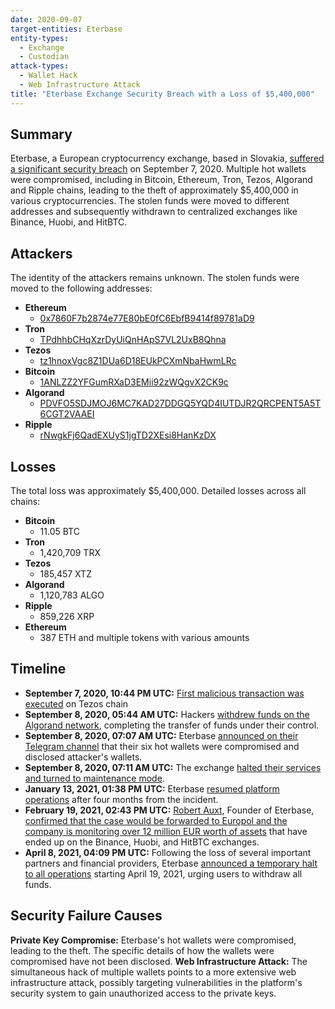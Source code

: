 ```yaml
---
date: 2020-09-07
target-entities: Eterbase
entity-types:
  - Exchange
  - Custodian
attack-types:
  - Wallet Hack
  - Web Infrastructure Attack
title: "Eterbase Exchange Security Breach with a Loss of $5,400,000"
---
```


## Summary

Eterbase, a European cryptocurrency exchange, based in Slovakia, [suffered a significant security breach](https://blog.merklescience.com/hacktrack/hack-track-eterbase-cryptocurrency-exchange) on September 7, 2020. Multiple hot wallets were compromised, including in Bitcoin, Ethereum, Tron, Tezos, Algorand and Ripple chains, leading to the theft of approximately $5,400,000 in various cryptocurrencies. The stolen funds were moved to different addresses and subsequently withdrawn to centralized exchanges like Binance, Huobi, and HitBTC. 

## Attackers

The identity of the attackers remains unknown. The stolen funds were moved to the following addresses:

- **Ethereum**
	- [0x7860F7b2874e77E80bE0fC6EbfB9414f89781aD9](https://etherscan.io/address/0x7860F7b2874e77E80bE0fC6EbfB9414f89781aD9)
- **Tron**
	- [TPdhhbCHqXzrDyUiQnHApS7VL2UxB8Qhna](https://tronscan.org/#/address/TPdhhbCHqXzrDyUiQnHApS7VL2UxB8Qhna)
- **Tezos**
	- [tz1hnoxVgc8Z1DUa6D18EUkPCXmNbaHwmLRc](https://tzstats.com/tz1hnoxVgc8Z1DUa6D18EUkPCXmNbaHwmLRc)
- **Bitcoin**
	- [1ANLZZ2YFGumRXaD3EMii92zWQgvX2CK9c](https://www.blockchain.com/explorer/addresses/btc/1ANLZZ2YFGumRXaD3EMii92zWQgvX2CK9c)
- **Algorand**
	- [PDVFO5SDJMOJ6MC7KAD27DDGQ5YQD4IUTDJR2QRCPENT5A5T6CGT2VAAEI](https://algoexplorer.io/address/PDVFO5SDJMOJ6MC7KAD27DDGQ5YQD4IUTDJR2QRCPENT5A5T6CGT2VAAEI)
- **Ripple**
	- [rNwgkFj6QadEXUyS1jgTD2XEsi8HanKzDX](https://xrpscan.com/account/rNwgkFj6QadEXUyS1jgTD2XEsi8HanKzDX)

## Losses

The total loss was approximately $5,400,000. Detailed losses across all chains:

- **Bitcoin**
	- 11.05 BTC
- **Tron**
	- 1,420,709 TRX
- **Tezos**
	- 185,457 XTZ
- **Algorand**
	- 1,120,783 ALGO
- **Ripple**
	- 859,226 XRP
- **Ethereum**
	- 387 ETH and multiple tokens with various amounts

## Timeline

- **September 7, 2020, 10:44 PM UTC:** [First malicious transaction was executed](https://tzstats.com/oomFmD1oNNmwWsgebeZueiPZGuK5cCG4Dveor8wtZ8C5WLrUetw/73312501903) on Tezos chain
- **September 8, 2020, 05:44 AM UTC:** Hackers [withdrew funds on the Algorand network](https://algoexplorer.io/tx/ZYQAKDJVOXES2Q3IKVBVGGI37QUT4KKBIL2344I6CJEZZ35FJ2EA), completing the transfer of funds under their control.
- **September 8, 2020, 07:07 AM UTC:** Eterbase [announced on their Telegram channel](https://t.me/eterbasenews/639) that their six hot wallets were compromised and disclosed attacker's wallets.
- **September 8, 2020, 07:11 AM UTC:** The exchange [halted their services and turned to maintenance mode](https://twitter.com/ETERBASE/status/1303229581814640640).
- **January 13, 2021, 01:38 PM UTC:** Eterbase [resumed platform operations](https://twitter.com/ETERBASE/status/1349350137458470913) after four months from the incident.
- **February 19, 2021, 02:43 PM UTC:** [Robert Auxt](https://www.linkedin.com/in/robert-auxt-1b24799/), Founder of Eterbase, [confirmed that the case would be forwarded to Europol and the company is monitoring over 12 million EUR worth of assets](https://twitter.com/AuxtRobert/status/1362774706210951177) that have ended up on the Binance, Huobi, and HitBTC exchanges.
- **April 8, 2021, 04:09 PM UTC:** Following the loss of several important partners and financial providers, Eterbase [announced a temporary halt to all operations](https://twitter.com/ETERBASE/status/1380191015915679750) starting April 19, 2021, urging users to withdraw all funds.

## Security Failure Causes

**Private Key Compromise:** Eterbase's hot wallets were compromised, leading to the theft. The specific details of how the wallets were compromised have not been disclosed.
**Web Infrastructure Attack:** The simultaneous hack of multiple wallets points to a more extensive web infrastructure attack, possibly targeting vulnerabilities in the platform's security system to gain unauthorized access to the private keys.
